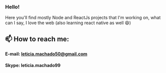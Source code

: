 ### Hello!

Here you'll find mostly Node and ReactJs projects that I'm working on, what can I say, I love the web (also learning react native as well 😄)

## 📫 How to reach me: 

#### E-mail: leticia.machado50@gmail.com
#### Skype: leticia.machado99

<!--
**le11/le11** is a ✨ _special_ ✨ repository because its `README.md` (this file) appears on your GitHub profile.

Here are some ideas to get you started:

- 🔭 I’m currently working on ...
- 🌱 I’m currently learning ...
- 👯 I’m looking to collaborate on ...
- 🤔 I’m looking for help with ...
- 💬 Ask me about ...
- 📫 How to reach me: ...
- 😄 Pronouns: ...
- ⚡ Fun fact: ...
-->
